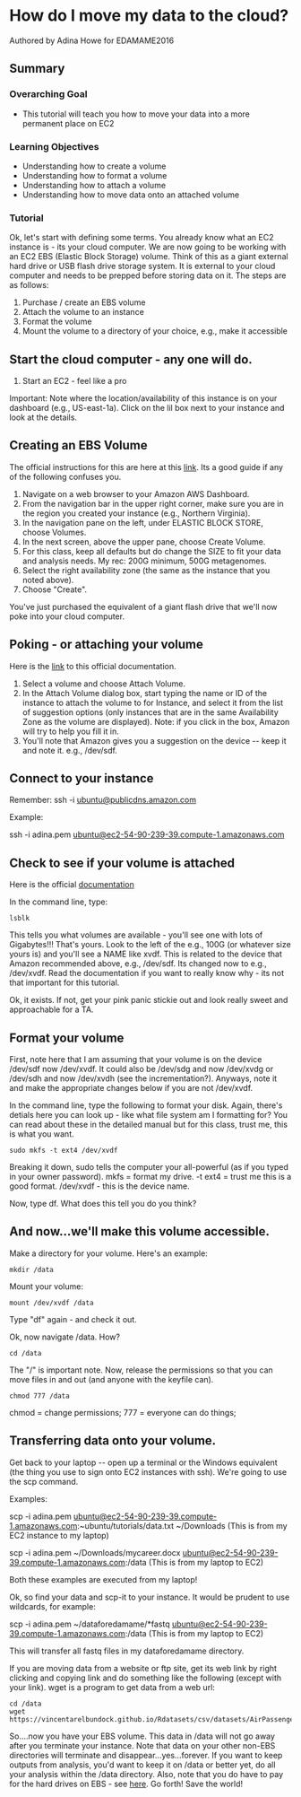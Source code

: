 # How do I move my data to the cloud?

Authored by Adina Howe for EDAMAME2016

## Summary

### Overarching Goal
* This tutorial will teach you how to move your data into a more permanent place on EC2

### Learning Objectives
* Understanding how to create a volume
* Understanding how to format a volume
* Understanding how to attach a volume
* Understanding how to move data onto an attached volume

### Tutorial

Ok, let's start with defining some terms.  You already know what an EC2 instance is - its your cloud computer.  We are now going to be working with an EC2 EBS (Elastic Block Storage) volume.  Think of this as a giant external hard drive or USB flash drive storage system.  It is external to your cloud computer and needs to be prepped before storing data on it.  The steps are as follows:

1.  Purchase / create an EBS volume
2.  Attach the volume to an instance
3.  Format the volume 
4.  Mount the volume to a directory of your choice, e.g., make it accessible

## Start the cloud computer - any one will do.
1.  Start an EC2 - feel like a pro

Important:  Note where the location/availability of this instance is on your dashboard (e.g., US-east-1a).  Click on the lil box next to your instance and look at the details.

## Creating an EBS Volume
The official instructions for this are here at this [link](http://docs.aws.amazon.com/AWSEC2/latest/UserGuide/ebs-creating-volume.html).  Its a good guide if any of the following confuses you.  

1.  Navigate on a web browser to your Amazon AWS Dashboard.  
2.  From the navigation bar in the upper right corner, make sure you are in the region you created your instance (e.g., Northern Virginia).
3.  In the navigation pane on the left, under ELASTIC BLOCK STORE, choose Volumes.  
4.  In the next screen, above the upper pane, choose Create Volume.
5.  For this class, keep all defaults but do change the SIZE to fit your data and analysis needs.  My rec:  200G minimum, 500G metagenomes.
6.  Select the right availability zone (the same as the instance that you noted above).
7.  Choose "Create".

You've just purchased the equivalent of a giant flash drive that we'll now poke into your cloud computer.

## Poking - or attaching your volume

Here is the [link](http://docs.aws.amazon.com/AWSEC2/latest/UserGuide/ebs-attaching-volume.html) to this official documentation.

1.  Select a volume and choose Attach Volume.
2.  In the Attach Volume dialog box, start typing the name or ID of the instance to attach the volume to for Instance, and select it from the list of suggestion options (only instances that are in the same Availability Zone as the volume are displayed).  Note:  if you click in the box, Amazon will try to help you fill it in.
3.  You'll note that Amazon gives you a suggestion on the device -- keep it and note it.  e.g., /dev/sdf.

## Connect to your instance

Remember:  ssh -i <yourkeyfile> ubuntu@publicdns.amazon.com

Example:  

ssh -i adina.pem ubuntu@ec2-54-90-239-39.compute-1.amazonaws.com

## Check to see if your volume is attached

Here is the official [documentation](http://docs.aws.amazon.com/AWSEC2/latest/UserGuide/ebs-using-volumes.html)

In the command line, type:

```
lsblk
```

This tells you what volumes are available - you'll see one with lots of Gigabytes!!!  That's yours.  Look to the left of the e.g., 100G (or whatever size yours is) and you'll see a NAME like xvdf.  This is related to the device that Amazon recommended above, e.g., /dev/sdf.  Its changed now to e.g., /dev/xvdf.  Read the documentation if you want to really know why - its not that important for this tutorial.

Ok, it exists.  If not, get your pink panic stickie out and look really sweet and approachable for a TA.

## Format your volume

First, note here that I am assuming that your volume is on the device /dev/sdf now /dev/xvdf.  It could also be /dev/sdg and now /dev/xvdg or /dev/sdh and now /dev/xvdh (see the incrementation?).  Anyways, note it and make the appropriate changes below if you are not /dev/xvdf.

In the command line, type the following to format your disk.  Again, there's detials here  you can look up - like what file system am I formatting for?  You can read about these in the detailed manual but for this class, trust me, this is what you want.  

```
sudo mkfs -t ext4 /dev/xvdf
```

Breaking it down, sudo tells the computer your all-powerful (as if you typed in your owner password).  mkfs = format my drive.  -t ext4 = trust me this is a good format.  /dev/xvdf - this is the device name.

Now, type df.  What does this tell you do you think?

## And now...we'll make this volume accessible.

Make a directory for your volume.  Here's an example:

```
mkdir /data
```

Mount your volume:

```
mount /dev/xvdf /data
```

Type "df" again - and check it out.

Ok, now navigate /data.  How?

```
cd /data
```

The "/" is important note.  Now, release the permissions so that you can move files in and out (and anyone with the keyfile can).

```
chmod 777 /data
```

chmod = change permissions; 777 = everyone can do things; 

## Transferring data onto your volume.

Get back to your laptop -- open up a terminal or the Windows equivalent (the thing you use to sign onto EC2 instances with ssh).  We're going to use the scp command.

Examples:  

scp -i adina.pem ubuntu@ec2-54-90-239-39.compute-1.amazonaws.com:~ubuntu/tutorials/data.txt ~/Downloads   (This is from my EC2 instance to my laptop)

scp -i adina.pem ~/Downloads/mycareer.docx ubuntu@ec2-54-90-239-39.compute-1.amazonaws.com:/data  (This is from my laptop to EC2)

Both these examples are executed from my laptop!

Ok, so find your data and scp-it to your instance.  It would be prudent to use wildcards, for example:

scp -i adina.pem ~/dataforedamame/*fastq ubuntu@ec2-54-90-239-39.compute-1.amazonaws.com:/data  (This is from my laptop to EC2)

This will transfer all fastq files in my dataforedamame directory.

If you are moving data from a website or ftp site, get its web link by right clicking and copying link and do something like the following (except with your link).  wget is a program to get data from a web url:

```
cd /data
wget https://vincentarelbundock.github.io/Rdatasets/csv/datasets/AirPassengers.csv
```

So....now you have your EBS volume.  This data in /data will not go away after you terminate your instance.  Note that data on your other non-EBS directories will terminate and disappear...yes...forever.  If you want to keep outputs from analysis, you'd want to keep it on /data or better yet, do all your analysis within the /data directory.  Also, note that you do have to pay for the hard drives on EBS - see [here](https://aws.amazon.com/ebs/details/).  Go forth!  Save the world!

